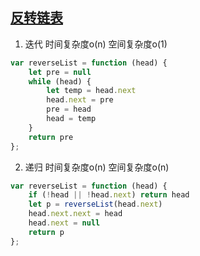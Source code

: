 ## [反转链表](https://leetcode-cn.com/problems/reverse-linked-list/)

1. 迭代 时间复杂度o(n) 空间复杂度o(1)
```js
var reverseList = function (head) {
    let pre = null
    while (head) {
        let temp = head.next
        head.next = pre
        pre = head
        head = temp
    }
    return pre
};
```

2. 递归 时间复杂度o(n) 空间复杂度o(n)
```js
var reverseList = function (head) {
    if (!head || !head.next) return head
    let p = reverseList(head.next)
    head.next.next = head
    head.next = null
    return p
};
```